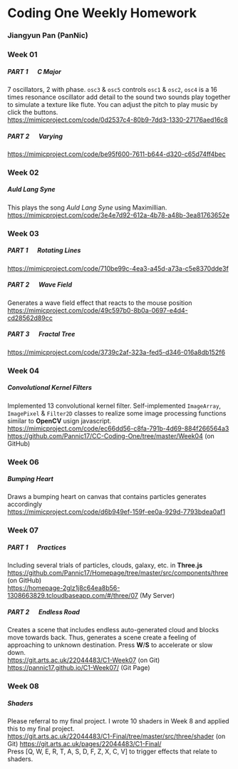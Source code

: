 # Coding One Weekly Homework
### Jiangyun Pan (PanNic)

### Week 01
##### PART 1 &ensp;&ensp; C Major  
7 oscillators, 2 with phase. `osc3` & `osc5` controls `osc1` & `osc2`, `osc4` is a 16 times resonance oscillator add detail to the sound
two sounds play together to simulate a texture like flute. You can adjust the pitch to play music by click the buttons.   
https://mimicproject.com/code/0d2537c4-80b9-7dd3-1330-27176aed16c8  
##### PART 2 &ensp;&ensp; Varying
https://mimicproject.com/code/be95f600-7611-b644-d320-c65d74ff4bec
### Week 02
##### Auld Lang Syne
This plays the song *Auld Lang Syne* using Maximillian.  
https://mimicproject.com/code/3e4e7d92-612a-4b78-a48b-3ea81763652e  
### Week 03
##### PART 1 &ensp;&ensp; Rotating Lines
https://mimicproject.com/code/710be99c-4ea3-a45d-a73a-c5e8370dde3f
##### PART 2 &ensp;&ensp; Wave Field
Generates a wave field effect that reacts to the mouse position  
https://mimicproject.com/code/49c597b0-8b0a-0697-e4d4-cd28562d89cc
##### PART 3 &ensp;&ensp; Fractal Tree
https://mimicproject.com/code/3739c2af-323a-fed5-d346-016a8db152f6
### Week 04
##### Convolutional Kernel Filters
Implemented 13 convolutional kernel filter. Self-implemented `ImageArray`, `ImagePixel` & `Filter2D` 
classes to realize some image processing functions similar to **OpenCV** usign javascript.  
https://mimicproject.com/code/ec66dd56-c8fa-791b-4d69-884f266564a3
https://github.com/Pannic17/CC-Coding-One/tree/master/Week04 (on GitHub)
### Week 06
##### Bumping Heart
Draws a bumping heart on canvas that contains particles generates accordingly  
https://mimicproject.com/code/d6b949ef-159f-ee0a-929d-7793bdea0af1
### Week 07

##### PART 1 &ensp;&ensp; Practices
Including several trials of particles, clouds, galaxy, etc. in **Three.js**
https://github.com/Pannic17/Homepage/tree/master/src/components/three (on GitHub)  
https://homepage-2glz1j8c64ea8b56-1308663829.tcloudbaseapp.com/#/three/07  (My Server)
##### PART 2 &ensp;&ensp; Endless Road
Creates a scene that includes endless auto-generated cloud and blocks move towards back. 
Thus, generates a scene create a feeling of approaching to unknown destination. Press **W**/**S** to accelerate or slow down.  
https://git.arts.ac.uk/22044483/C1-Week07 (on Git)  
https://pannic17.github.io/C1-Week07/ (Git Page)
### Week 08
##### Shaders
Please referral to my final project. I wrote 10 shaders in Week 8 and applied this to my final project.  
https://git.arts.ac.uk/22044483/C1-Final/tree/master/src/three/shader (on Git)
https://git.arts.ac.uk/pages/22044483/C1-Final/  
Press [Q, W, E, R, T, A, S, D, F, Z, X, C, V] to trigger effects that relate to shaders.
